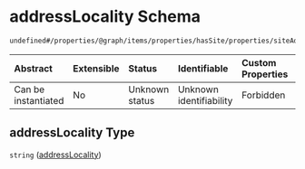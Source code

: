 # addressLocality Schema

```txt
undefined#/properties/@graph/items/properties/hasSite/properties/siteAddress/properties/addressLocality
```



| Abstract            | Extensible | Status         | Identifiable            | Custom Properties | Additional Properties | Access Restrictions | Defined In                                                                     |
| :------------------ | :--------- | :------------- | :---------------------- | :---------------- | :-------------------- | :------------------ | :----------------------------------------------------------------------------- |
| Can be instantiated | No         | Unknown status | Unknown identifiability | Forbidden         | Allowed               | none                | [ndl-isil.schema.json*](../../out/ndl-isil.schema.json "open original schema") |

## addressLocality Type

`string` ([addressLocality](ndl-isil-properties-json-ld-graph-organization-properties-hassite-properties-siteaddress-properties-addresslocality.md))
